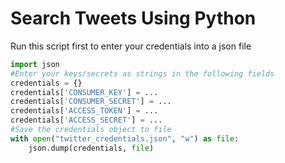# Search Tweets Using Python

Run this script first to enter your credentials into a json file

```python
import json
#Enter your keys/secrets as strings in the following fields
credentials = {}  
credentials['CONSUMER_KEY'] = ...  
credentials['CONSUMER_SECRET'] = ...  
credentials['ACCESS_TOKEN'] = ...  
credentials['ACCESS_SECRET'] = ...
#Save the credentials object to file
with open("twitter_credentials.json", "w") as file:  
    json.dump(credentials, file)
```